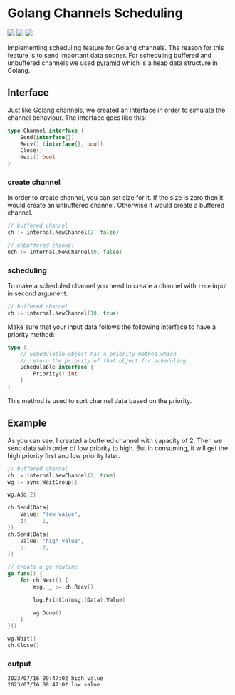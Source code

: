 # Golang Channels Scheduling

![](https://img.shields.io/badge/language-go-32a89e)
![](https://img.shields.io/badge/topic-scheduling-DD5511)
![](https://img.shields.io/badge/version-v0.2-AA5533)

Implementing scheduling feature for Golang channels.
The reason for this feature is to send important data sooner.
For scheduling buffered and unbuffered channels
we used [pyramid](https://github.com/amirhnajafiz/pyramid) which is a heap
data structure in Golang.

## Interface

Just like Golang channels, we created an interface in order to simulate the channel behaviour.
The interface goes like this:

```go
type Channel interface {
    Send(interface{})
    Recv() (interface{}, bool)
    Close()
    Next() bool
}
```

### create channel

In order to create channel, you can set size for it. If the size is zero then it would create an
unbuffered channel. Otherwise it would create a buffered channel.

```go
// buffered channel
ch := internal.NewChannel(2, false)

// unbuffered channel
uch := internal.NewChannel(0, false)
```

### scheduling

To make a scheduled channel you need to create a channel with ```true``` input in second argument.

```go
// buffered channel
ch := internal.NewChannel(10, true)
```

Make sure that your input data follows the following interface to have a priority method:

```go
type (
	// Schedulable object has a priority method which
	// return the priority of that object for scheduling.
	Schedulable interface {
		Priority() int
	}
)
```

This method is used to sort channel data based on the priority.

## Example

As you can see, I created a buffered channel with capacity of 2. Then we send
data with order of low priority to high. But in consuming, it will get the high
priority first and low priority later.

```go
// buffered channel
ch := internal.NewChannel(2, true)
wg := sync.WaitGroup{}

wg.Add(2)

ch.Send(Data{
    Value: "low value",
    p:     1,
})
ch.Send(Data{
    Value: "high value",
    p:     2,
})

// create a go routine
go func() {
    for ch.Next() {
        msg, _ := ch.Recv()

        log.Println(msg.(Data).Value)

        wg.Done()
    }
}()

wg.Wait()
ch.Close()
```

### output

```shell
2023/07/16 09:47:02 high value
2023/07/16 09:47:02 low value
```
